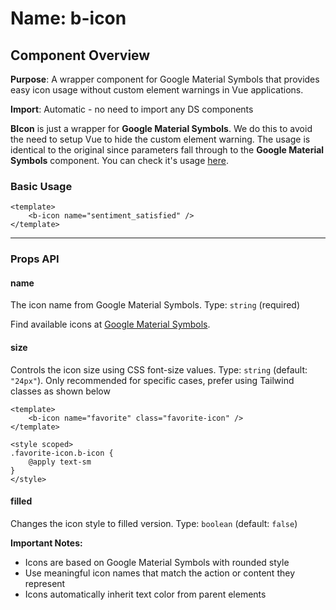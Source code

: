 # Name: b-icon
## Component Overview

**Purpose**: A wrapper component for Google Material Symbols that provides easy icon usage without custom element warnings in Vue applications.

**Import**: Automatic - no need to import any DS components

**BIcon** is just a wrapper for **Google Material Symbols**. We do this to avoid the need to setup Vue to hide the custom element warning. The usage is identical to the original since parameters fall through to the **Google Material Symbols** component. You can check it's usage [here](https://fonts.google.com/icons?icon.style=Rounded).

### Basic Usage

```vue
<template>
    <b-icon name="sentiment_satisfied" />
</template>
```

---

### Props API

#### name
The icon name from Google Material Symbols. Type: `string` (required)

Find available icons at [Google Material Symbols](https://fonts.google.com/icons?icon.style=Rounded).

#### size
Controls the icon size using CSS font-size values. Type: `string` (default: `"24px"`). Only recommended for specific cases, prefer using Tailwind classes as shown below

```vue
<template>
    <b-icon name="favorite" class="favorite-icon" />
</template>

<style scoped>
.favorite-icon.b-icon {
    @apply text-sm
}
</style>
```

#### filled
Changes the icon style to filled version. Type: `boolean` (default: `false`)

**Important Notes:**
- Icons are based on Google Material Symbols with rounded style
- Use meaningful icon names that match the action or content they represent
- Icons automatically inherit text color from parent elements